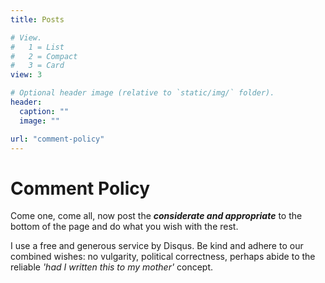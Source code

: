 ```yaml
---
title: Posts

# View.
#   1 = List
#   2 = Compact
#   3 = Card
view: 3

# Optional header image (relative to `static/img/` folder).
header:
  caption: ""
  image: ""

url: "comment-policy"
---
```


# Comment Policy  
Come one, come all, now post the ***considerate and appropriate*** to the bottom of the page and do what you wish with the rest.  

I use a free and generous service by Disqus. Be kind and adhere to our combined wishes: no vulgarity, political correctness, perhaps abide to the reliable *'had I written this to my mother'* concept.